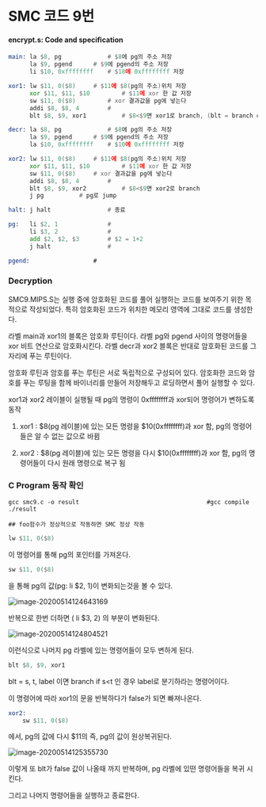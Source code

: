 # SMC 코드 9번

 #### encrypt.s: Code and speciﬁcation

```asm
main: la $8, pg		        # $8에 pg의 주소 저장
      la $9, pgend		# $9에 pgend의 주소 저장
      li $10, 0xffffffff	# $10에 0xffffffff 저장

xor1: lw $11, 0($8)		# $11에 $8(pg의 주소)위치 저장
      xor $11, $11, $10	        # $11에 xor 한 값 저장
      sw $11, 0($8) 		# xor 결과값을 pg에 넣는다
      addi $8, $8, 4		# 
      blt $8, $9, xor1	        # $8<$9면 xor1로 branch, (blt = branch on less than)

decr: la $8, pg		        # $8에 pg의 주소 저장
      la $9, pgend		# $9에 pgend의 주소 저장
      la $10, 0xffffffff	# $10에 0xffffffff 저장

xor2: lw $11, 0($8)		# $11에 $8(pg의 주소)위치 저장
      xor $11, $11, $10	        # $11에 xor 한 값 저장
      sw $11, 0($8)		# xor 결과값을 pg에 넣는다
      addi $8, $8, 4		# 
      blt $8, $9, xor2	        # $8<$9면 xor2로 branch
      j pg			# pg로 jump

halt: j halt		        # 종료

pg:   li $2, 1		        # 
      li $3, 2		        # 
      add $2, $2, $3		# $2 = 1+2
      j halt		        # 

pgend:			        # 
```

### Decryption
SMC9.MIPS.S는 실행 중에 암호화된 코드를 풀어 실행하는 코드를 보여주기 위한 목적으로 작성되었다. 특히 암호화된 코드가 위치한 메모리 영역에 그대로 코드를 생성한다. 

라벨 main과 xor1의 블록은 암호화 루틴이다. 라벨 pg와 pgend 사이의 명령어들을 xor 비트 연산으로 암호화시킨다. 라벨 decr과 xor2 블록은 반대로 암호화된 코드를 그 자리에 푸는 루틴이다. 

암호화 루틴과 암호를 푸는 루틴은 서로 독립적으로 구성되어 있다. 암호화한 코드와 암호를 푸는 루팅을 함께 바이너리를 만들어 저장해두고 로딩하면서 풀어 실행할 수 있다. 


xor1과 xor2 레이블이 실행될 때 pg의 명령이 0xffffffff과 xor되어 명령어가 변하도록 동작

1) xor1 : $8(pg 레이블)에 있는 모든 명령을 $10(0xffffffff)과 xor 함, pg의 명령어들은 알 수 없는 값으로 바뀜

2) xor2 : $8(pg 레이블)에 있는 모든 명령을 다시 $10(0xffffffff)과 xor 함, pg의 명령어들이 다시 원래 명령으로 복구 됨




### C Program 동작 확인
```shell
gcc smc9.c -o result 		                			#gcc compile
./result

## foo함수가 정상적으로 작동하면 SMC 정상 작동
```


```asm
lw $11, 0($8)
```

이 명령어를 통해 pg의 포인터를 가져온다.

```asm
sw $11, 0($8)
```

을 통해  pg의 값(pg:   li $2, 1)이 변화되는것을 볼 수 있다.

![image-20200514124643169](C:\Users\SWlab\AppData\Roaming\Typora\typora-user-images\image-20200514124643169.png)

반복으로 한번 더하면 ( li $3, 2) 의 부분이 변화된다.

![image-20200514124804521](C:\Users\SWlab\AppData\Roaming\Typora\typora-user-images\image-20200514124804521.png)

이런식으로 나머지 pg 라벨에 있는 명령어들이  모두 변하게 된다.

 

```asm
blt $8, $9, xor1
```

blt = s, t, label 이면 branch if s<t 인 경우 label로 분기하라는 명령어이다.

이 명령어에 따라 xor1의 문을 반복하다가 false가 되면 빠져나온다.

```asm
xor2: 
	sw $11, 0($8)
```

에서, pg의 값에 다시 $11의  즉, pg의 값이 원상복귀된다.

![image-20200514125355730](C:\Users\SWlab\AppData\Roaming\Typora\typora-user-images\image-20200514125355730.png)

이렇게 또 blt가 false 값이 나올때 까지 반복하며, pg 라벨에 있떤 명령어들을 복귀 시킨다.

그리고 나머지 명령어들을 실행하고 종료한다.

